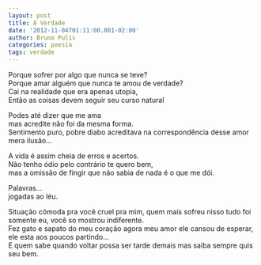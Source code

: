 ```yaml
---
layout: post
title: A Verdade
date: '2012-11-04T01:11:00.001-02:00'
author: Bruno Pulis
categories: poesia
tags: verdade
---
```


Porque sofrer por algo que nunca se teve?<br>
Porque amar alguém que nunca te amou de verdade?<br />
Cai na realidade que era apenas utopia,<br />
Então as coisas devem seguir seu curso natural<br />

Podes até dizer que me ama <br>
mas acredite não foi da mesma forma.<br />
Sentimento puro, pobre diabo acreditava na correspondência desse amor mera ilusão...<br />

A vida é assim cheia de erros e acertos.<br />
Não tenho ódio pelo contrário te quero bem,<br />
mas a omissão de fingir que não sabia de nada é o que me dói.<br />

Palavras...<br />
jogadas ao léu.<br />

Situação cômoda pra você cruel pra mim, quem mais sofreu nisso tudo foi somente eu, você so mostrou indiferente.<br />
Fez gato e sapato do meu coração agora meu amor ele cansou de esperar, ele esta aos poucos partindo...<br />
E quem sabe quando voltar possa ser tarde demais mas saiba sempre quis seu bem.
